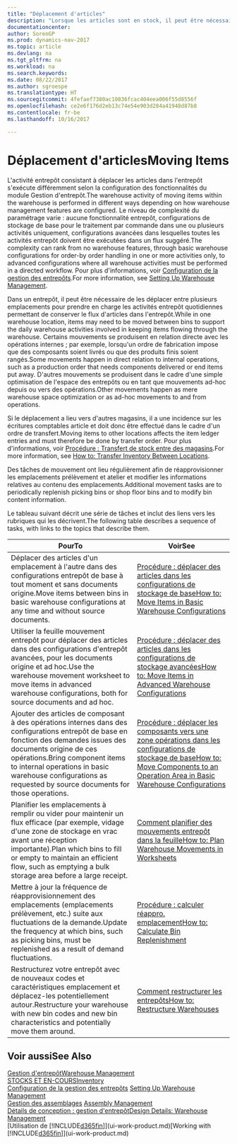 ```yaml
---
title: "Déplacement d'articles"
description: "Lorsque les articles sont en stock, il peut être nécessaire de les déplacer entre plusieurs emplacements pour prendre en charge les activités entrepôt quotidiennes permettant de conserver le flux d'articles dans l'entrepôt. Certains mouvements se produisent en relation directe avec les opérations internes ; par exemple, lorsqu'un ordre de fabrication impose que des composants soient livrés ou que des produits finis soient rangés. D'autres mouvements se produisent dans le cadre d'une simple optimisation de l'espace des entrepôts ou en tant que mouvements ad-hoc depuis ou vers des opérations."
documentationcenter: 
author: SorenGP
ms.prod: dynamics-nav-2017
ms.topic: article
ms.devlang: na
ms.tgt_pltfrm: na
ms.workload: na
ms.search.keywords: 
ms.date: 08/22/2017
ms.author: sgroespe
ms.translationtype: HT
ms.sourcegitcommit: 4fefaef7380ac10836fcac404eea006f55d8556f
ms.openlocfilehash: ce2e6f176d2eb13c74e54e903d284a41948d87b8
ms.contentlocale: fr-be
ms.lasthandoff: 10/16/2017

---
```

# <a name="moving-items"></a><span data-ttu-id="b3eba-105">Déplacement d'articles</span><span class="sxs-lookup"><span data-stu-id="b3eba-105">Moving Items</span></span>
<span data-ttu-id="b3eba-106">L'activité entrepôt consistant à déplacer les articles dans l'entrepôt s'exécute différemment selon la configuration des fonctionnalités du module Gestion d'entrepôt.</span><span class="sxs-lookup"><span data-stu-id="b3eba-106">The warehouse activity of moving items within the warehouse is performed in different ways depending on how warehouse management features are configured.</span></span> <span data-ttu-id="b3eba-107">Le niveau de complexité du paramétrage varie : aucune fonctionnalité entrepôt, configurations de stockage de base pour le traitement par commande dans une ou plusieurs activités uniquement, configurations avancées dans lesquelles toutes les activités entrepôt doivent être exécutées dans un flux suggéré.</span><span class="sxs-lookup"><span data-stu-id="b3eba-107">The complexity can rank from no warehouse features, through basic warehouse configurations for order-by order handling in one or more activities only, to advanced configurations where all warehouse activities must be performed in a directed workflow.</span></span> <span data-ttu-id="b3eba-108">Pour plus d'informations, voir [Configuration de la gestion des entrepôts](warehouse-setup-warehouse.md).</span><span class="sxs-lookup"><span data-stu-id="b3eba-108">For more information, see [Setting Up Warehouse Management](warehouse-setup-warehouse.md).</span></span>

<span data-ttu-id="b3eba-109">Dans un entrepôt, il peut être nécessaire de les déplacer entre plusieurs emplacements pour prendre en charge les activités entrepôt quotidiennes permettant de conserver le flux d'articles dans l'entrepôt.</span><span class="sxs-lookup"><span data-stu-id="b3eba-109">While in one warehouse location, items may need to be moved between bins to support the daily warehouse activities involved in keeping items flowing through the warehouse.</span></span> <span data-ttu-id="b3eba-110">Certains mouvements se produisent en relation directe avec les opérations internes ; par exemple, lorsqu'un ordre de fabrication impose que des composants soient livrés ou que des produits finis soient rangés.</span><span class="sxs-lookup"><span data-stu-id="b3eba-110">Some movements happen in direct relation to internal operations, such as a production order that needs components delivered or end items put away.</span></span> <span data-ttu-id="b3eba-111">D'autres mouvements se produisent dans le cadre d'une simple optimisation de l'espace des entrepôts ou en tant que mouvements ad-hoc depuis ou vers des opérations.</span><span class="sxs-lookup"><span data-stu-id="b3eba-111">Other movements happen as mere warehouse space optimization or as ad-hoc movements to and from operations.</span></span>

<span data-ttu-id="b3eba-112">Si le déplacement a lieu vers d'autres magasins, il a une incidence sur les écritures comptables article et doit donc être effectué dans le cadre d'un ordre de transfert.</span><span class="sxs-lookup"><span data-stu-id="b3eba-112">Moving items to other locations affects the item ledger entries and must therefore be done by transfer order.</span></span> <span data-ttu-id="b3eba-113">Pour plus d'informations, voir [Procédure : Transfert de stock entre des magasins](inventory-how-transfer-between-locations.md).</span><span class="sxs-lookup"><span data-stu-id="b3eba-113">For more information, see [How to: Transfer Inventory Between Locations](inventory-how-transfer-between-locations.md).</span></span>  

<span data-ttu-id="b3eba-114">Des tâches de mouvement ont lieu régulièrement afin de réapprovisionner les emplacements prélèvement et atelier et modifier les informations relatives au contenu des emplacements.</span><span class="sxs-lookup"><span data-stu-id="b3eba-114">Additional movement tasks are to periodically replenish picking bins or shop floor bins and to modify bin content information.</span></span>  

 <span data-ttu-id="b3eba-115">Le tableau suivant décrit une série de tâches et inclut des liens vers les rubriques qui les décrivent.</span><span class="sxs-lookup"><span data-stu-id="b3eba-115">The following table describes a sequence of tasks, with links to the topics that describe them.</span></span>   

|<span data-ttu-id="b3eba-116">**Pour**</span><span class="sxs-lookup"><span data-stu-id="b3eba-116">**To**</span></span>|<span data-ttu-id="b3eba-117">**Voir**</span><span class="sxs-lookup"><span data-stu-id="b3eba-117">**See**</span></span>|  
|------------|-------------|  
|<span data-ttu-id="b3eba-118">Déplacer des articles d'un emplacement à l'autre dans des configurations entrepôt de base à tout moment et sans documents origine.</span><span class="sxs-lookup"><span data-stu-id="b3eba-118">Move items between bins in basic warehouse configurations at any time and without source documents.</span></span>|[<span data-ttu-id="b3eba-119">Procédure : déplacer des articles dans les configurations de stockage de base</span><span class="sxs-lookup"><span data-stu-id="b3eba-119">How to: Move Items in Basic Warehouse Configurations</span></span>](warehouse-how-to-move-items-ad-hoc-in-basic-warehousing.md)|
|<span data-ttu-id="b3eba-120">Utiliser la feuille mouvement entrepôt pour déplacer des articles dans des configurations d'entrepôt avancées, pour les documents origine et ad hoc.</span><span class="sxs-lookup"><span data-stu-id="b3eba-120">Use the warehouse movement worksheet to move items in advanced warehouse configurations, both for source documents and ad hoc.</span></span>|[<span data-ttu-id="b3eba-121">Procédure : déplacer des articles dans les configurations de stockage avancées</span><span class="sxs-lookup"><span data-stu-id="b3eba-121">How to: Move Items in Advanced Warehouse Configurations</span></span>](warehouse-how-to-move-items-in-advanced-warehousing.md)|  
|<span data-ttu-id="b3eba-122">Ajouter des articles de composant à des opérations internes dans des configurations entrepôt de base en fonction des demandes issues des documents origine de ces opérations.</span><span class="sxs-lookup"><span data-stu-id="b3eba-122">Bring component items to internal operations in basic warehouse configurations as requested by source documents for those operations.</span></span>|[<span data-ttu-id="b3eba-123">Procédure : déplacer les composants vers une zone opérations dans les configurations de stockage de base</span><span class="sxs-lookup"><span data-stu-id="b3eba-123">How to: Move Components to an Operation Area in Basic Warehouse Configurations</span></span>](warehouse-how-to-move-components-to-an-operation-area-in-basic-warehousing.md)|
|<span data-ttu-id="b3eba-124">Planifier les emplacements à remplir ou vider pour maintenir un flux efficace (par exemple, vidage d'une zone de stockage en vrac avant une réception importante).</span><span class="sxs-lookup"><span data-stu-id="b3eba-124">Plan which bins to fill or empty to maintain an efficient flow, such as emptying a bulk storage area before a large receipt.</span></span>|[<span data-ttu-id="b3eba-125">Comment planifier des mouvements entrepôt dans la feuille</span><span class="sxs-lookup"><span data-stu-id="b3eba-125">How to: Plan Warehouse Movements in Worksheets</span></span>](warehouse-how-to-plan-warehouse-movements-in-worksheets.md)|
|<span data-ttu-id="b3eba-126">Mettre à jour la fréquence de réapprovisionnement des emplacements (emplacements prélèvement, etc.) suite aux fluctuations de la demande.</span><span class="sxs-lookup"><span data-stu-id="b3eba-126">Update the frequency at which bins, such as picking bins, must be replenished as a result of demand fluctuations.</span></span>|[<span data-ttu-id="b3eba-127">Procédure : calculer réappro. emplacement</span><span class="sxs-lookup"><span data-stu-id="b3eba-127">How to: Calculate Bin Replenishment</span></span>](warehouse-how-to-calculate-bin-replenishment.md)|
|<span data-ttu-id="b3eba-128">Restructurez votre entrepôt avec de nouveaux codes et caractéristiques emplacement et déplacez-les potentiellement autour.</span><span class="sxs-lookup"><span data-stu-id="b3eba-128">Restructure your warehouse with new bin codes and new bin characteristics and potentially move them around.</span></span>|[<span data-ttu-id="b3eba-129">Comment restructurer les entrepôts</span><span class="sxs-lookup"><span data-stu-id="b3eba-129">How to: Restructure Warehouses</span></span>](warehouse-how-to-restructure-warehouses.md)|  

## <a name="see-also"></a><span data-ttu-id="b3eba-130">Voir aussi</span><span class="sxs-lookup"><span data-stu-id="b3eba-130">See Also</span></span>  
[<span data-ttu-id="b3eba-131">Gestion d'entrepôt</span><span class="sxs-lookup"><span data-stu-id="b3eba-131">Warehouse Management</span></span>](warehouse-manage-warehouse.md)  
[<span data-ttu-id="b3eba-132">STOCKS ET EN-COURS</span><span class="sxs-lookup"><span data-stu-id="b3eba-132">Inventory</span></span>](inventory-manage-inventory.md)  
<span data-ttu-id="b3eba-133">[Configuration de la gestion des entrepôts](warehouse-setup-warehouse.md)   </span><span class="sxs-lookup"><span data-stu-id="b3eba-133">[Setting Up Warehouse Management](warehouse-setup-warehouse.md)   </span></span>  
<span data-ttu-id="b3eba-134">[Gestion des assemblages](assembly-assemble-items.md)  </span><span class="sxs-lookup"><span data-stu-id="b3eba-134">[Assembly Management](assembly-assemble-items.md)  </span></span>  
[<span data-ttu-id="b3eba-135">Détails de conception : gestion d'entrepôt</span><span class="sxs-lookup"><span data-stu-id="b3eba-135">Design Details: Warehouse Management</span></span>](design-details-warehouse-management.md)  
<span data-ttu-id="b3eba-136">[Utilisation de [!INCLUDE[d365fin](includes/d365fin_md.md)]](ui-work-product.md)</span><span class="sxs-lookup"><span data-stu-id="b3eba-136">[Working with [!INCLUDE[d365fin](includes/d365fin_md.md)]](ui-work-product.md)</span></span>

